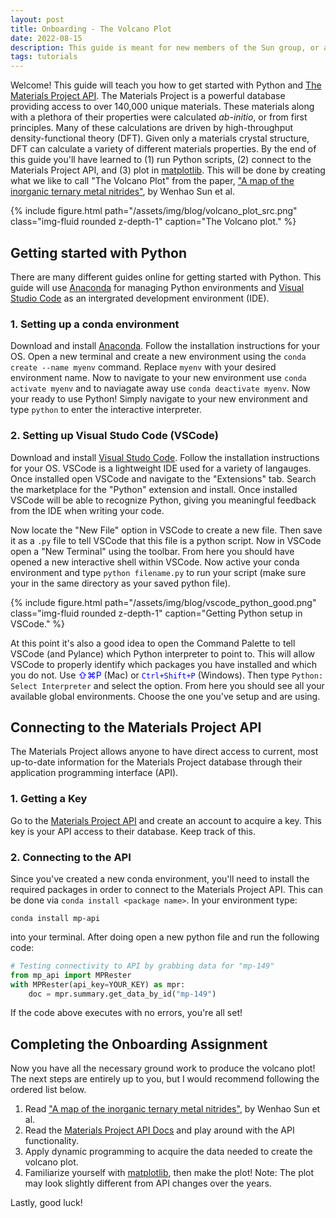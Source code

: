 ```yaml
---
layout: post
title: Onboarding - The Volcano Plot
date: 2022-08-15
description: This guide is meant for new members of the Sun group, or anyone interested in getting started with the Materials Project API.
tags: tutorials
---
```


Welcome! This guide will teach you how to get started with Python and <a href="https://materialsproject.org/api">The Materials Project API</a>. The Materials Project is a powerful database providing access to over 140,000 unique materials. These materials along with a plethora of their properties were calculated *ab-initio*, or from first principles. Many of these calculations are driven by high-throughput density-functional theory (DFT). Given only a materials crystal structure, DFT can calculate a variety of different materials properties. By the end of this guide you'll have learned to (1) run Python scripts, (2) connect to the Materials Project API, and (3) plot in <a href="https://matplotlib.org/">matplotlib</a>. This will be done by creating what we like to call "The Volcano Plot" from the paper, <a href="https://www.nature.com/articles/s41563-019-0396-2">"A map of the inorganic ternary metal nitrides"</a>, by Wenhao Sun et al.

{% include figure.html path="/assets/img/blog/volcano_plot_src.png" class="img-fluid rounded z-depth-1" caption="The Volcano plot." %}

## Getting started with Python

There are many different guides online for getting started with Python. This guide will use <a href="https://www.anaconda.com/">Anaconda</a> for managing Python environments and <a href="https://code.visualstudio.com/">Visual Studio Code</a> as an intergrated development environment (IDE).

### 1. Setting up a conda environment

Download and install <a href="https://www.anaconda.com/">Anaconda</a>. Follow the installation instructions for your OS. Open a new terminal and create a new environment using the `conda create --name myenv` command. Replace `myenv` with your desired environment name. Now to navigate to your new environment use `conda activate myenv` and to naviagate away use `conda deactivate myenv`. Now your ready to use Python! Simply navigate to your new environment and type `python` to enter the interactive interpreter.

### 2. Setting up Visual Studo Code (VSCode)

Download and install <a href="https://code.visualstudio.com/">Visual Studo Code</a>. Follow the installation instructions for your OS. VSCode is a lightweight IDE used for a variety of langauges. Once installed open VSCode and navigate to the "Extensions" tab. Search the marketplace for the "Python" extension and install. Once installed VSCode will be able to recognize Python, giving you meaningful feedback from the IDE when writing your code. 

Now locate the "New File" option in VSCode to create a new file. Then save it as a `.py` file to tell VSCode that this file is a python script. Now in VSCode open a "New Terminal" using the toolbar. From here you should have opened a new interactive shell within VSCode. Now active your conda environment and type `python filename.py` to run your script (make sure your in the same directory as your saved python file).

{% include figure.html path="/assets/img/blog/vscode_python_good.png" class="img-fluid rounded z-depth-1" caption="Getting Python setup in VSCode." %}

At this point it's also a good idea to open the Command Palette to tell VSCode (and Pylance) which Python interpreter to point to. This will allow VSCode to properly identify which packages you have installed and which you do not. Use <span style="color:blue">&#8679;&#8984;P</span> (Mac) or <span style="color:blue">`Ctrl+Shift+P`</span> (Windows). Then type `Python: Select Interpreter` and select the option. From here you should see all your available global environments. Choose the one you've setup and are using.

## Connecting to the Materials Project API

The Materials Project allows anyone to have direct access to current, most up-to-date information for the Materials Project database through their application programming interface (API).

### 1. Getting a Key

Go to the <a href="https://materialsproject.org/api"> Materials Project API</a> and create an account to acquire a key. This key is your API access to their database. Keep track of this.

### 2. Connecting to the API

Since you've created a new conda environment, you'll need to install the required packages in order to connect to the Materials Project API. This can be done via `conda install <package name>`. In your environment type:

```conda install mp-api```

into your terminal. After doing open a new python file and run the following code:

```py
# Testing connectivity to API by grabbing data for "mp-149"
from mp_api import MPRester
with MPRester(api_key=YOUR_KEY) as mpr:
    doc = mpr.summary.get_data_by_id("mp-149")
```
If the code above executes with no errors, you're all set!

## Completing the Onboarding Assignment

Now you have all the necessary ground work to produce the volcano plot! The next steps are entirely up to you, but I would recommend following the ordered list below.

1.  Read <a href="https://www.nature.com/articles/s41563-019-0396-2">"A map of the inorganic ternary metal nitrides"</a>, by Wenhao Sun et al.
2.  Read the <a href="https://docs.materialsproject.org/">Materials Project API Docs</a> and play around with the API functionality.
3.  Apply dynamic programming to acquire the data needed to create the volcano plot.
4.  Familiarize yourself with <a href="https://matplotlib.org/">matplotlib</a>, then make the plot! Note: The plot may look slightly different from API changes over the years.

Lastly, good luck!